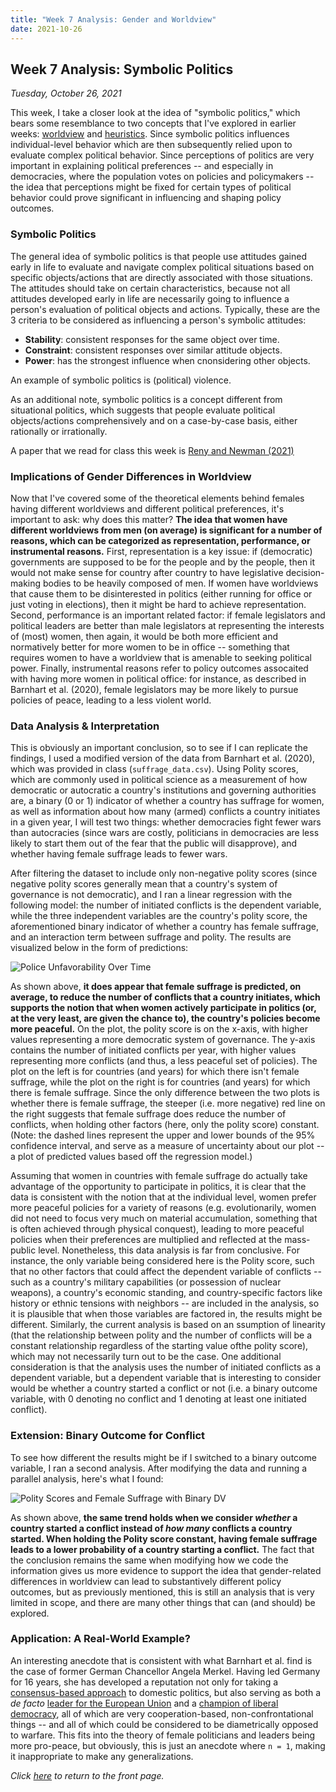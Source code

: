 ```yaml
---
title: "Week 7 Analysis: Gender and Worldview"
date: 2021-10-26
---
```

## Week 7 Analysis: Symbolic Politics
*Tuesday, October 26, 2021*

This week, I take a closer look at the idea of "symbolic politics," which bears some resemblance to two concepts that I've explored in earlier weeks: [worldview](https://yanxifang.github.io/Gov-1372/2021/10/12/Week-Five-Blog-Post.html) and [heuristics](https://yanxifang.github.io/Gov-1372/2021/09/14/Week-One-Blog-Post.html). Since symbolic politics influences individual-level behavior  which are then subsequently relied upon to evaluate complex political behavior. Since perceptions of politics are very important in explaining political preferences -- and especially in democracies, where the population votes on policies and policymakers -- the idea that perceptions might be fixed for certain types of political behavior could prove significant in influencing and shaping policy outcomes.

### Symbolic Politics
The general idea of symbolic politics is that people use attitudes gained early in life to evaluate and navigate complex political situations based on specific objects/actions that are directly associated with those situations. The attitudes should take on certain characteristics, because not all attitudes developed early in life are necessarily going to influence a person's evaluation of political objects and actions. Typically, these are the 3 criteria to be considered as influencing a person's symbolic attitudes:

- **Stability**: consistent responses for the same object over time.
- **Constraint**: consistent responses over similar attitude objects.
- **Power**: has the strongest influence when cnonsidering other objects.

An example of symbolic politics is (political) violence. 

As an additional note, symbolic politics is a concept different from situational politics, which suggests that people evaluate political objects/actions comprehensively and on a case-by-case basis, either rationally or irrationally. 

A paper that we read for class this week is [Reny and Newman (2021)](https://www.cambridge.org/core/journals/american-political-science-review/article/abs/opinionmobilizing-effect-of-social-protest-against-police-violence-evidence-from-the-2020-george-floyd-protests/C62FCC5556A43F0AE3CDA5EB6AFD3673)

### Implications of Gender Differences in Worldview
Now that I've covered some of the theoretical elements behind females having different worldviews and different political preferences, it's important to ask: why does this matter? **The idea that women have different worldviews from men (on average) is significant for a number of reasons, which can be categorized as representation, performance, or instrumental reasons.** First, representation is a key issue: if (democratic) governments are supposed to be for the people and by the people, then it would not make sense for country after country to have legislative decision-making bodies to be heavily composed of men. If women have worldviews that cause them to be disinterested in politics (either running for office or just voting in elections), then it might be hard to achieve representation. Second, performance is an important related factor: if female legislators and political leaders are better than male legislators at representing the interests of (most) women, then again, it would be both more efficient and normatively better for more women to be in office -- something that requires women to have a worldview that is amenable to seeking political power. Finally, instrumental reasons refer to policy outcomes assocaited with having more women in political office: for instance, as described in Barnhart et al. (2020), female legislators may be more likely to pursue policies of peace, leading to a less violent world. 

### Data Analysis & Interpretation
This is obviously an important conclusion, so to see if I can replicate the findings, I used a modified version of the data from Barnhart et al. (2020), which was provided in class (`suffrage_data.csv`). Using Polity scores, which are commonly used in political science as a measurement of how democratic or autocratic a country's institutions and governing authorities are, a binary (0 or 1) indicator of whether a country has suffrage for women, as well as information about how many (armed) conflicts a country initiates in a given year, I will test two things: whether democracies fight fewer wars than autocracies (since wars are costly, politicians in democracies are less likely to start them out of the fear that the public will disapprove), and whether having female suffrage leads to fewer wars.

After filtering the dataset to include only non-negative polity scores (since negative polity scores generally mean that a country's system of governance is not democratic), and I ran a linear regression with the following model: the number of initiated conflicts is the dependent variable, while the three independent variables are the country's polity score, the aforementioned binary indicator of whether a country has female suffrage, and an interaction term between suffrage and polity. The results are visualized below in the form of predictions:

![Police Unfavorability Over Time](https://yanxifang.github.io/Gov-1372/images/police_unfavorability_time.png)

As shown above, **it does appear that female suffrage is predicted, on average, to reduce the number of conflicts that a country initiates, which supports the notion that when women actively participate in politics (or, at the very least, are given the chance to), the country's policies become more peaceful.** On the plot, the polity score is on the x-axis, with higher values representing a more democratic system of governance. The y-axis contains the number of initiated conflicts per year, with higher values representing more conflicts (and thus, a less peaceful set of policies). The plot on the left is for countries (and years) for which there isn't female suffrage, while the plot on the right is for countries (and years) for which there is female suffrage. Since the only difference between the two plots is whether there is female suffrage, the steeper (i.e. more negative) red line on the right suggests that female suffrage does reduce the number of conflicts, when holding other factors (here, only the polity score) constant. (Note: the dashed lines represent the upper and lower bounds of the 95% confidence interval, and serve as a measure of uncertainty about our plot -- a plot of predicted values based off the regression model.)

Assuming that women in countries with female suffrage do actually take advantage of the opportunity to participate in politics, it is clear that the data is consistent with the notion that at the individual level, women prefer more peaceful policies for a variety of reasons (e.g. evolutionarily, women did not need to focus very much on material accumulation, something that is often achieved through physical conquest), leading to more peaceful policies when their preferences are multiplied and reflected at the mass-public level. Nonetheless, this data analysis is far from conclusive. For instance, the only variable being considered here is the Polity score, such that no other factors that could affect the dependent variable of conflicts -- such as a country's military capabilities (or possession of nuclear weapons), a country's economic standing, and country-specific factors like history or ethnic tensions with neighbors -- are included in the analysis, so it is plausible that when those variables are factored in, the results might be different. Similarly, the current analysis is based on an ssumption of linearity (that the relationship between polity and the number of conflicts will be a constant relationship regardless of the starting value ofthe polity score), which may not necessarily turn out to be the case. One additional consideration is that the analysis uses the number of initiated conflicts as a dependent variable, but a dependent variable that is interesting to consider would be whether a country started a conflict or not (i.e. a binary outcome variable, with 0 denoting no conflict and 1 denoting at least one initiated conflict).

### Extension: Binary Outcome for Conflict
To see how different the results might be if I switched to a binary outcome variable, I ran a second analysis. After modifying the data and running a parallel analysis, here's what I found:

![Polity Scores and Female Suffrage with Binary DV](https://yanxifang.github.io/Gov-1372/images/polity_femalesuffrage_binary.png)

As shown above, **the same trend holds when we consider *whether* a country started a conflict instead of *how many* conflicts a country started. When holding the Polity score constant, having female suffrage leads to a lower probability of a country starting a conflict.** The fact that the conclusion remains the same when modifying how we code the information gives us more evidence to support the idea that gender-related differences in worldview can lead to substantively different policy outcomes, but as previously mentioned, this is still an analysis that is very limited in scope, and there are many other things that can (and should) be explored.

### Application: A Real-World Example?
An interesting anecdote that is consistent with what Barnhart et al. find is the case of former German Chancellor Angela Merkel. Having led Germany for 16 years, she has developed a reputation not only for taking a [consensus-based approach](https://www.bbc.com/news/world-europe-58597504) to domestic politics, but also serving as both a *de facto* [leader for the European Union](https://www.cfr.org/in-brief/merkels-legacy-and-future-germany) and a [champion of liberal democracy](https://www.ft.com/content/653302ca-be3a-11e6-8b45-b8b81dd5d080), all of which are very cooperation-based, non-confrontational things -- and all of which could be considered to be diametrically opposed to warfare. This fits into the theory of female politicians and leaders being more pro-peace, but obviously, this is just an anecdote where `n = 1`, making it inappropriate to make any generalizations.

*Click [here](https://yanxifang.github.io/Gov-1372/) to return to the front page.*

